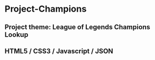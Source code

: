 # Project-Champions

## Project theme: League of Legends Champions Lookup
## HTML5 / CSS3 / Javascript / JSON
